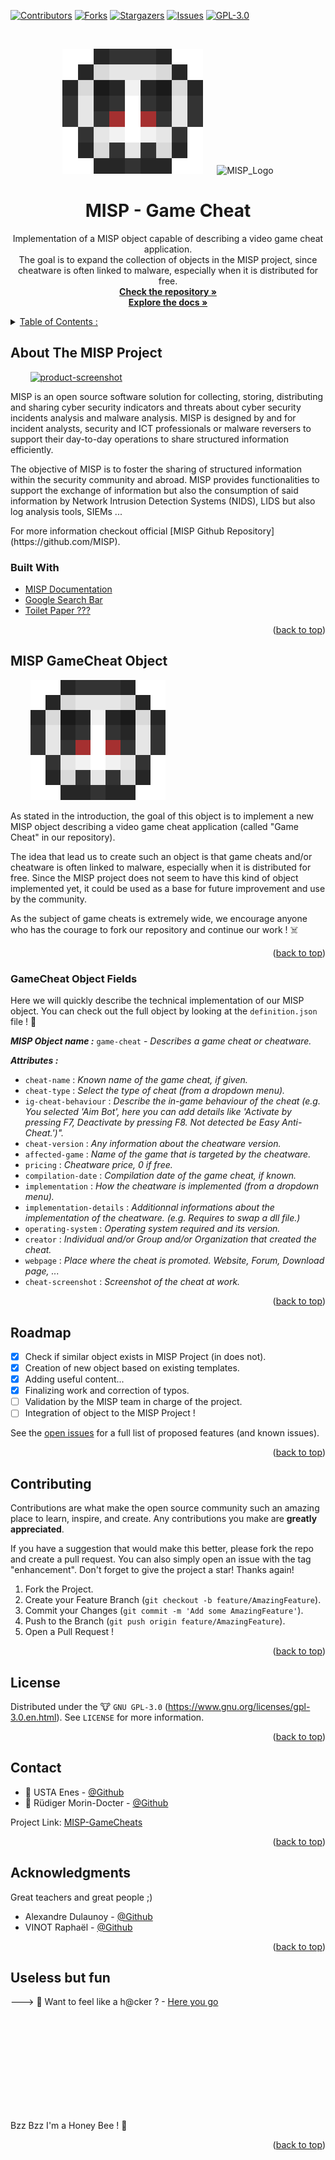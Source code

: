 <div id="top"></div>
<!--
*** Thanks for checking out the Best-README-Template. If you have a suggestion
*** that would make this better, please fork the repo and create a pull request
*** or simply open an issue with the tag "enhancement".
*** Don't forget to give the project a star!
*** Thanks again! Now go create something AMAZING! :D
-->

<!-- PROJECT SHIELDS -->
<!--
*** I'm using markdown "reference style" links for readability.
*** Reference links are enclosed in brackets [ ] instead of parentheses ( ).
*** See the bottom of this document for the declaration of the reference variables
*** for contributors-url, forks-url, etc. This is an optional, concise syntax you may use.
*** https://www.markdownguide.org/basic-syntax/#reference-style-links
-->
[![Contributors][contributors-shield]][contributors-url]
[![Forks][forks-shield]][forks-url]
[![Stargazers][stars-shield]][stars-url]
[![Issues][issues-shield]][issues-url]
[![GPL-3.0][license-shield]][license-url]

<!-- PROJECT LOGO -->
<br />
<div align="center">
  <p>
    <img src="https://raw.githubusercontent.com/RudigerMorinDocter/MISP-GameCheats/main/MISP_GameCheats_SmallSkull_Logo.png" alt="GameCheats_Logo" height="200">
    &emsp;
	<img src="https://upload.wikimedia.org/wikipedia/commons/9/91/Misp-logo.png" alt="MISP_Logo" width="265" height="200">
  </p>

  <h1 align="center">MISP - Game Cheat</h1>
  
  <p align="center">
   Implementation of a MISP object capable of describing a video game cheat application.<br />
   The goal is to expand the collection of objects in the MISP project, since cheatware is often linked to malware, especially when it is distributed for free.
    <br />
    <a href="https://github.com/RudigerMorinDocter/MISP-GameCheats"><strong>Check the repository »</strong></a>
    <br />
    <a href="https://www.misp-project.org/documentation/"><strong>Explore the docs »</strong></a>
</div>


<!-- TABLE OF CONTENTS -->
<details>
  <summary><u>Table of Contents :</u></summary>
  <ol>
    <li>
      <a href="#about-the-misp-project">About The MISP Project</a>
      <ul>
        <li><a href="#built-with">Built With</a></li>
      </ul>
    </li>
    <li><a href="#misp-gamecheat-object">MISP GameCheats Object</a></li>
    <ul>
        <li><a href="#gamecheat-object-fields">GameCheat Object Fields</a></li>
      </ul>
      <li><a href="#roadmap">Roadmap</a></li>
    <li><a href="#contributing">Contributing</a></li>
    <li><a href="#license">License</a></li>
    <li><a href="#contact">Contact</a></li>
    <li><a href="#acknowledgments">Acknowledgments</a></li>
    <li><a href="#useless-but-fun">Useless but fun</a></li>
  </ol>
</details>


<!-- ABOUT THE MISP PROJECT -->
## About The MISP Project

&nbsp;&nbsp;&nbsp;&nbsp;&nbsp;&nbsp;&nbsp;&nbsp;[![product-screenshot]](https://www.misp-project.org/)
<p align="left">
MISP is an open source software solution for collecting, storing, distributing and sharing cyber security indicators and threats about cyber security incidents analysis and malware analysis. MISP is designed by and for incident analysts, security and ICT professionals or malware reversers to support their day-to-day operations to share structured information efficiently.

The objective of MISP is to foster the sharing of structured information within the security community and abroad. MISP provides functionalities to support the exchange of information but also the consumption of said information by Network Intrusion Detection Systems (NIDS), LIDS but also log analysis tools, SIEMs ...
</p>
For more information checkout official [MISP Github Repository](https://github.com/MISP).

### Built With

* [MISP Documentation](https://www.misp-project.org)
* [Google Search Bar](https://www.google.com)
* [Toilet Paper ???](http://papertoilet.com/)

<p align="right">(<a href="#top">back to top</a>)</p>


<!-- Object Description -->
## MISP GameCheat Object
&nbsp;&nbsp;&nbsp;&nbsp;&nbsp;&nbsp;&nbsp;&nbsp;[![project-logo]](https://github.com/RudigerMorinDocter/MISP-GameCheats)

As stated in the introduction, the goal of this object is to implement a new MISP object describing a video game cheat application (called "Game Cheat" in our repository).

The idea that lead us to create such an object is that game cheats and/or cheatware is often linked to malware, especially when it is distributed for free. Since the MISP project does not seem to have this kind of object implemented yet, it could be used as a base for future improvement and use by the community.

As the subject of game cheats is extremely wide, we encourage anyone who has the courage to fork our repository and continue our work ! ☠️

<p align="right">(<a href="#top">back to top</a>)</p>

<!-- Object fields description -->
### GameCheat Object Fields
Here we will quickly describe the technical implementation of our MISP object. You can check out the full object by looking at the `definition.json` file ! 👾

***MISP Object name :*** `game-cheat` - *Describes a game cheat or cheatware.*

***Attributes :***
* `cheat-name` : *Known name of the game cheat, if given.*
* `cheat-type` : *Select the type of cheat (from a dropdown menu).*
* `ig-cheat-behaviour` : *Describe the in-game behaviour of the cheat (e.g. You selected 'Aim Bot', here you can add details like 'Activate by pressing F7, Deactivate by pressing F8. Not detected be Easy Anti-Cheat.')".*
* `cheat-version` : *Any information about the cheatware version.*
* `affected-game` : *Name of the game that is targeted by the cheatware.*
* `pricing` : *Cheatware price, 0 if free.*
* `compilation-date` : *Compilation date of the game cheat, if known.*
* `implementation` : *How the cheatware is implemented (from a dropdown menu).*
* `implementation-details` : *Additionnal informations about the implementation of the cheatware. (e.g. Requires to swap a dll file.)*
* `operating-system` : *Operating system required and its version.*
* `creator` : *Individual and/or Group and/or Organization that created the cheat.*
* `webpage` : *Place where the cheat is promoted. Website, Forum, Download page, ...*
* `cheat-screenshot` : *Screenshot of the cheat at work.*

<p align="right">(<a href="#top">back to top</a>)</p>


<!-- ROADMAP -->
## Roadmap

- [X] Check if similar object exists in MISP Project (in does not).
- [X] Creation of new object based on existing templates.
- [X] Adding useful content...
- [X] Finalizing work and correction of typos.
- [ ] Validation by the MISP team in charge of the project.
- [ ] Integration of object to the MISP Project !

See the [open issues](https://github.com/RudigerMorinDocter/MISP-GameCheats/issues) for a full list of proposed features (and known issues).

<p align="right">(<a href="#top">back to top</a>)</p>


<!-- CONTRIBUTING -->
## Contributing

Contributions are what make the open source community such an amazing place to learn, inspire, and create. Any contributions you make are **greatly appreciated**.

If you have a suggestion that would make this better, please fork the repo and create a pull request. You can also simply open an issue with the tag "enhancement".
Don't forget to give the project a star! Thanks again!

1. Fork the Project.
2. Create your Feature Branch (`git checkout -b feature/AmazingFeature`).
3. Commit your Changes (`git commit -m 'Add some AmazingFeature'`).
4. Push to the Branch (`git push origin feature/AmazingFeature`).
5. Open a Pull Request !

<p align="right">(<a href="#top">back to top</a>)</p>


<!-- LICENSE -->
## License
Distributed under the :cow: `GNU GPL-3.0` (https://www.gnu.org/licenses/gpl-3.0.en.html).
See `LICENSE` for more information.

<p align="right">(<a href="#top">back to top</a>)</p>


<!-- CONTACT -->
## Contact

* :turtle: USTA Enes - [@Github](https://github.com/enes-usta)
* :snail: Rüdiger Morin-Docter - [@Github](https://github.com/RudigerMorinDocter)

Project Link: [MISP-GameCheats](https://github.com/RudigerMorinDocter/MISP-GameCheats)

<p align="right">(<a href="#top">back to top</a>)</p>


<!-- ACKNOWLEDGMENTS -->
## Acknowledgments
Great teachers and great people ;)
* Alexandre Dulaunoy - [@Github](https://github.com/adulau)
* VINOT Raphaël - [@Github](https://github.com/Rafiot)

<p align="right">(<a href="#top">back to top</a>)</p>


## Useless but fun
---> :snail: Want to feel like a h@cker ? - [Here you go](https://hackertyper.com/)

<br /><br /><br /><br /><br /><br /><br /><br /><br />

Bzz Bzz I'm a Honey Bee ! :honeybee:
<p align="right">(<a href="#top">back to top</a>)</p>


<!-- MARKDOWN LINKS & IMAGES -->
<!-- https://www.markdownguide.org/basic-syntax/#reference-style-links -->
[contributors-shield]: https://img.shields.io/github/contributors/RudigerMorinDocter/MISP-GameCheats
[contributors-url]: https://github.com/RudigerMorinDocter/MISP-GameCheats/graphs/contributors
[forks-shield]: https://img.shields.io/github/forks/RudigerMorinDocter/MISP-GameCheats
[forks-url]: https://github.com/RudigerMorinDocter/MISP-GameCheats/network
[stars-shield]: https://img.shields.io/github/stars/RudigerMorinDocter/MISP-GameCheats?color=ff69b4
[stars-url]: https://github.com/RudigerMorinDocter/MISP-GameCheats/stargazers
[issues-shield]: https://img.shields.io/github/issues/RudigerMorinDocter/MISP-GameCheats
[issues-url]: https://github.com/RudigerMorinDocter/MISP-GameCheats/issues
[license-shield]: https://img.shields.io/github/license/RudigerMorinDocter/MISP-GameCheats
[license-url]: https://github.com/RudigerMorinDocter/MISP-GameCheats/blob/main/LICENSE
[project-logo]: https://raw.githubusercontent.com/RudigerMorinDocter/MISP-GameCheats/main/MISP_GameCheats_SmallSkull_Logo.png
[product-screenshot]: https://upload.wikimedia.org/wikipedia/commons/9/91/Misp-logo.png
